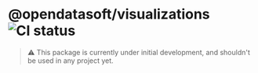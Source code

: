 # @opendatasoft/visualizations ![CI status](https://github.com/opendatasoft/ods-dataviz-sdk/workflows/CI/badge.svg)

> :warning: This package is currently under initial development, and shouldn't be used in any project yet.
